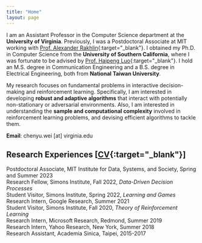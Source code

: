 ```yaml
---
title: "Home"
layout: page
---
```


I am an Assistant Professor in the Computer Science department at the **University of Virginia**. Previously, I was a Postdoctoral Associate at MIT working with [Prof. Alexander Rakhlin](http://www.mit.edu/~rakhlin/){:target="_blank"}. I obtained my Ph.D. in Computer Science from the **University of Southern California**, where I was fortunate to be advised by [Prof. Haipeng Luo](https://haipeng-luo.net/){:target="_blank"}. I hold an M.S. degree in Communication Engineering and a B.S. degree in Electrical Engineering, both from **National Taiwan University**.  

My research focuses on fundamental problems in interactive decision-making and reinforcement learning. Specifically, I am interested in developing **robust and adaptive algorithms** that interact with potentially non-stationary or adversarial environments. Also, I am interested in understanding the **sample and computational complexity** involved in reinforcement learning problems, and devising efficient algorithms to tackle them. 
  
**Email**: chenyu.wei [at] virginia.edu  

<!-- <div style="line-height:3%;">
    <br>
</div> --> 


<!-- <div style="line-height:5%;">
    <br>
</div> -->

## Research Experiences [[CV](https://bahh723.github.io/document/cv.pdf){:target="_blank"}]
Postdoctoral Associate, MIT Institute for Data, Systems, and Society, Spring and Summer 2023   
Research Fellow, Simons Institute, Fall 2022, *Data-Driven Decision Processes*    
Student Visitor, Simons Institute, Spring 2022, *Learning and Games*   
Research Intern, Google Research, Summer 2021   
Student Visitor, Simons Institute, Fall 2020, *Theory of Reinforcement Learning*   
Research Intern, Microsoft Research, Redmond, Summer 2019   
Research Intern, Yahoo Research, New York, Summer 2018   
Research Assistant, Academia Sinica, Taipei, 2015-2017 
   
<!-- <div style="line-height:30%;">
    <br>
</div> -->



